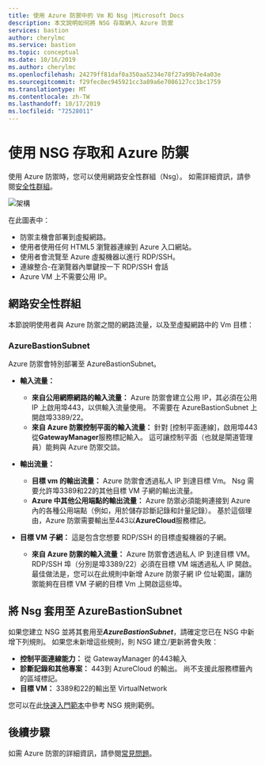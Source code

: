 ```yaml
---
title: 使用 Azure 防禦中的 Vm 和 Nsg |Microsoft Docs
description: 本文說明如何將 NSG 存取納入 Azure 防禦
services: bastion
author: cherylmc
ms.service: bastion
ms.topic: conceptual
ms.date: 10/16/2019
ms.author: cherylmc
ms.openlocfilehash: 24279ff81daf0a350aa5234e78f27a99b7e4a03e
ms.sourcegitcommit: f29fec8ec945921cc3a89a6e7086127cc1bc1759
ms.translationtype: MT
ms.contentlocale: zh-TW
ms.lasthandoff: 10/17/2019
ms.locfileid: "72528011"
---
```

# <a name="working-with-nsg-access-and-azure-bastion"></a>使用 NSG 存取和 Azure 防禦

使用 Azure 防禦時，您可以使用網路安全性群組（Nsg）。 如需詳細資訊，請參閱[安全性群組](../virtual-network/security-overview.md)。 

![架構](./media/bastion-nsg/nsg-architecture.png)

在此圖表中：

* 防禦主機會部署到虛擬網路。
* 使用者使用任何 HTML5 瀏覽器連線到 Azure 入口網站。
* 使用者會流覽至 Azure 虛擬機器以進行 RDP/SSH。
* 連線整合-在瀏覽器內單鍵按一下 RDP/SSH 會話
* Azure VM 上不需要公用 IP。

## <a name="nsg"></a>網路安全性群組

本節說明使用者與 Azure 防禦之間的網路流量，以及至虛擬網路中的 Vm 目標：

### <a name="azurebastionsubnet"></a>AzureBastionSubnet

Azure 防禦會特別部署至 AzureBastionSubnet。

* **輸入流量：**

   * **來自公用網際網路的輸入流量：** Azure 防禦會建立公用 IP，其必須在公用 IP 上啟用埠443，以供輸入流量使用。 不需要在 AzureBastionSubnet 上開啟埠3389/22。
   * **來自 Azure 防禦控制平面的輸入流量：** 針對 [控制平面連線]，啟用埠443從**GatewayManager**服務標記輸入。 這可讓控制平面（也就是閘道管理員）能夠與 Azure 防禦交談。

* **輸出流量：**

   * **目標 vm 的輸出流量：** Azure 防禦會透過私人 IP 到達目標 Vm。 Nsg 需要允許埠3389和22的其他目標 VM 子網的輸出流量。
   * **Azure 中其他公用端點的輸出流量：** Azure 防禦必須能夠連接到 Azure 內的各種公用端點（例如，用於儲存診斷記錄和計量記錄）。 基於這個理由，Azure 防禦需要輸出至443以**AzureCloud**服務標記。

* **目標 VM 子網：** 這是包含您想要 RDP/SSH 的目標虛擬機器的子網。

   * **來自 Azure 防禦的輸入流量：** Azure 防禦會透過私人 IP 到達目標 VM。 RDP/SSH 埠（分別是埠3389/22）必須在目標 VM 端透過私人 IP 開啟。 最佳做法是，您可以在此規則中新增 Azure 防禦子網 IP 位址範圍，讓防禦能夠在目標 VM 子網的目標 Vm 上開啟這些埠。

## <a name="apply"></a>將 Nsg 套用至 AzureBastionSubnet

如果您建立 NSG 並將其套用至***AzureBastionSubnet***，請確定您已在 NSG 中新增下列規則。 如果您未新增這些規則，則 NSG 建立/更新將會失敗：

* **控制平面連線能力：** 從 GatewayManager 的443輸入
* **診斷記錄和其他專案：** 443到 AzureCloud 的輸出。 尚不支援此服務標籤內的區域標記。
* **目標 VM：** 3389和22的輸出至 VirtualNetwork

您可以在此[快速入門範本](https://github.com/Azure/azure-quickstart-templates/tree/master/101-azure-bastion)中參考 NSG 規則範例。

## <a name="next-steps"></a>後續步驟

如需 Azure 防禦的詳細資訊，請參閱[常見問題](bastion-faq.md)。